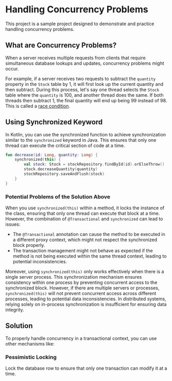 # Handling Concurrency Problems

This project is a sample project designed to demonstrate and practice handling concurrency problems.

## What are Concurrency Problems?

When a server receives multiple requests from clients that require simultaneous database lookups and updates,
concurrency
problems might occur.

For example, if a server receives two requests to subtract the `quantity` property in the `Stock` table by 1, it will
first look up the current quantity and then subtract. During this process, let's say one thread selects the `Stock`
table where the `quantity` is 100, and another thread does the same. If both threads then subtract 1, the final quantity
will end up being 99 instead of 98. This is called a [race condition](https://en.wikipedia.org/wiki/Race_condition).

## Using Synchronized Keyword

In Kotlin, you can use the synchronized function to achieve synchronization similar to the `synchronized` keyword in
Java.
This ensures that only one thread can execute the critical section of code at a time.

```kotlin
fun decrease(id: Long, quantity: Long) {
    synchronized(this) {
        val stock: Stock = stockRepository.findById(id).orElseThrow()
        stock.decreaseQuantity(quantity)
        stockRepository.saveAndFlush(stock)
    }
}

```

### Potential Problems of the Solution Above

When you use `synchronized(this)` within a method, it locks the instance of the class, ensuring that only one thread can
execute that block at a time. However, the combination of `@Transactional` and `synchronized` can lead to issues:

- The `@Transactional` annotation can cause the method to be executed in a different proxy context, which might not
  respect
  the synchronized block properly.
- The transaction management might not behave as expected if the method is not being executed within the same thread
  context, leading to potential inconsistencies.

Moreover, using `synchronized(this)` only works effectively when there is a single server process. This synchronization
mechanism ensures consistency within one process by preventing concurrent access to the synchronized block. However, if
there are multiple servers or processes, `synchronized(this)` will not prevent concurrent access across different
processes, leading to potential data inconsistencies. In distributed systems, relying solely on in-process
synchronization is insufficient for ensuring data integrity.

## Solution
To properly handle concurrency in a transactional context, you can use other mechanisms like:

### Pessimistic Locking 
Lock the database row to ensure that only one transaction can modify it at a time.
